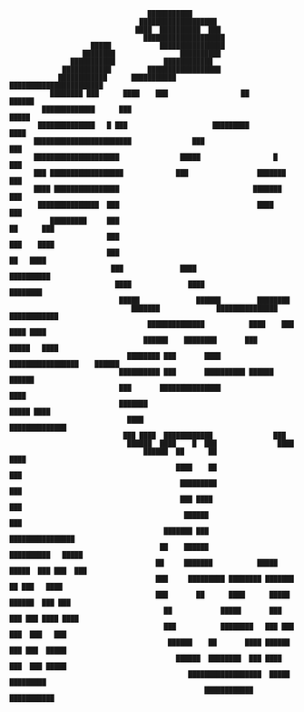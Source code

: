                                                                                                     
                                      ███████████                                                   
                                    ███████████████████                                             
                                   ████  ██████████  ███                                            
                                     ████████████████████                                           
                        █████            ████████████████                                           
                      ████████                ██████████                                            
                   ███████████            ████████████                                              
                 ████████████         ██████████████████                                            
                ████████████      ███████████        ███████████████████████                        
              ████████ ███      ████    ███                  ██          ██████                     
            █████████████      ███                                           █████                  
           ██████████████   █ ███                     █████████                 ████                
          ████████████████████████               ███                              ███               
          █████████████████████               █████                  █            ███               
          ███ ██████████████████             ███                 ███████           ███              
          ████ ████████████████                                 ███████            ███              
           ███████████████  ███                                  ████              ███              
              █████████     ███                                           ██      ███               
                            ███                                          ███    ████                
                            ███                                          ██   ████                  
                             ███              ████                     ██████████                   
                              ████              ████                 ████████                       
                               █████              ██████         ████████                           
                                  ███████              ███████████████ ████████████                 
                                      ██████████████           ████    ███ ████ ████                
                                     ██████    ████████       ███      █████   ████                 
                                 ████████ ███       ████  █████████████████    ██████               
                               ██████████ ███       ██████████ ██████          ██████               
                               ███       ███████████████                       ████                 
                               ███████                                   █████ ████                 
                                 ████                               ██████████████                  
                                ███ ████  ████████████               ███                            
                                 ██████  ████    █  ███               ████                          
                                     ██████  ██      ██                 ████                        
                                             ████    ██                   ███                       
                                              █████████                   ███                       
                                              ███ ████                     ███                      
                                               ██████                     ███                       
                                          ███████ ███                   ████████████████            
                                         ██    ██████                   ██████████   █████          
                                        ██     ███████           █████ █████  ███ ███  ███          
                                        ███     █████████ ████████ ███████   ██ ███   ████          
                                        ███       ██      ████      █████  ██████  ███ ███          
                                          ██            █████       ███  ███ ███ ████ ████          
                                          ███           ████████   ███ ███ ███  ███   ███           
                                           ██████    ██       ████ ██████ ███ ███  █████            
                                             ██████  ████████  ███ ████ ███  ███ █████              
                                                ██████████████████  █████  █████████                
                                                    ████████████      ███████████                   

<!--
**iiimabbie/iiimabbie** is a ✨ _special_ ✨ repository because its `README.md` (this file) appears on your GitHub profile.

Here are some ideas to get you started:

- 🔭 I’m currently working on ...
- 🌱 I’m currently learning ...
- 👯 I’m looking to collaborate on ...
- 🤔 I’m looking for help with ...
- 💬 Ask me about ...
- 📫 How to reach me: ...
- 😄 Pronouns: ...
- ⚡ Fun fact: ...
-->
